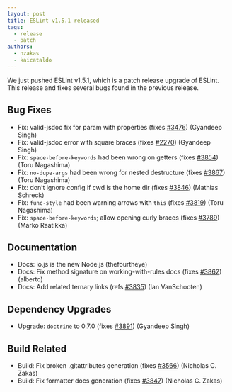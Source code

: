 ```yaml
---
layout: post
title: ESLint v1.5.1 released
tags:
  - release
  - patch
authors:
  - nzakas
  - kaicataldo
---
```


We just pushed ESLint v1.5.1, which is a patch release upgrade of ESLint. This release  and fixes several bugs found in the previous release.










## Bug Fixes


* Fix: valid-jsdoc fix for param with properties (fixes [#3476](https://github.com/eslint/eslint/issues/3476)) (Gyandeep Singh)
* Fix: valid-jsdoc error with square braces (fixes [#2270](https://github.com/eslint/eslint/issues/2270)) (Gyandeep Singh)
* Fix: `space-before-keywords` had been wrong on getters (fixes [#3854](https://github.com/eslint/eslint/issues/3854)) (Toru Nagashima)
* Fix: `no-dupe-args` had been wrong for nested destructure (fixes [#3867](https://github.com/eslint/eslint/issues/3867)) (Toru Nagashima)
* Fix: don’t ignore config if cwd is the home dir (fixes [#3846](https://github.com/eslint/eslint/issues/3846)) (Mathias Schreck)
* Fix: `func-style` had been warning arrows with `this` (fixes [#3819](https://github.com/eslint/eslint/issues/3819)) (Toru Nagashima)
* Fix: `space-before-keywords`; allow opening curly braces (fixes [#3789](https://github.com/eslint/eslint/issues/3789)) (Marko Raatikka)




## Documentation


* Docs: io.js is the new Node.js (thefourtheye)
* Docs: Fix method signature on working-with-rules docs (fixes [#3862](https://github.com/eslint/eslint/issues/3862)) (alberto)
* Docs: Add related ternary links (refs [#3835](https://github.com/eslint/eslint/issues/3835)) (Ian VanSchooten)




## Dependency Upgrades


* Upgrade: `doctrine` to 0.7.0 (fixes [#3891](https://github.com/eslint/eslint/issues/3891)) (Gyandeep Singh)




## Build Related


* Build: Fix broken .gitattributes generation (fixes [#3566](https://github.com/eslint/eslint/issues/3566)) (Nicholas C. Zakas)
* Build: Fix formatter docs generation (fixes [#3847](https://github.com/eslint/eslint/issues/3847)) (Nicholas C. Zakas)
